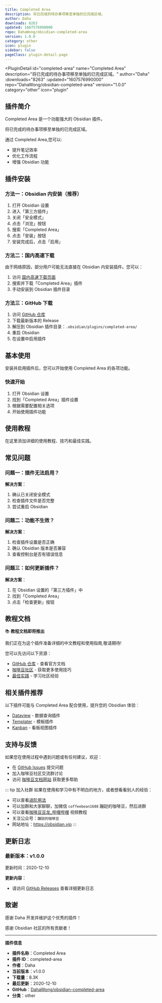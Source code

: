 ```yaml
---
title: Completed Area
description: 将已完成的待办事项移至单独的已完成区域。
author: Daha
downloads: 8263
updated: 1607576990000
repo: DahaWong/obsidian-completed-area
version: 1.0.0
category: other
icon: plugin
sidebar: false
pageClass: plugin-detail-page
---
```


<PluginDetail
  id="completed-area"
  name="Completed Area"
  description="将已完成的待办事项移至单独的已完成区域。"
  author="Daha"
  :downloads="8263"
  :updated="1607576990000"
  repo="DahaWong/obsidian-completed-area"
  version="1.0.0"
  category="other"
  icon="plugin"
>

<!-- AUTO_GENERATED_START -->
## 插件简介

Completed Area 是一个功能强大的 Obsidian 插件。

将已完成的待办事项移至单独的已完成区域。

通过 Completed Area,您可以:

- 提升笔记效率
- 优化工作流程
- 增强 Obsidian 功能

<!-- AUTO_GENERATED_END -->

<!-- AUTO_GENERATED_START -->
## 插件安装

### 方法一：Obsidian 内安装（推荐）

1. 打开 Obsidian 设置
2. 进入「第三方插件」
3. 关闭「安全模式」
4. 点击「浏览」按钮
5. 搜索「Completed Area」
6. 点击「安装」按钮
7. 安装完成后，点击「启用」

### 方法二：国内高速下载

由于网络原因，部分用户可能无法直接在 Obsidian 内安装插件。您可以：

1. 访问 [国内高速下载页面](/zh/documentation/obsidian-plugins-download.html)
2. 搜索并下载「Completed Area」插件
3. 手动安装到 Obsidian 插件目录

### 方法三：GitHub 下载

1. 访问 [GitHub 仓库](https://github.com/DahaWong/obsidian-completed-area)
2. 下载最新版本的 Release
3. 解压到 Obsidian 插件目录：`.obsidian/plugins/completed-area/`
4. 重启 Obsidian
5. 在设置中启用插件

## 基本使用

安装并启用插件后，您可以开始使用 Completed Area 的各项功能。

### 快速开始

1. 打开 Obsidian 设置
2. 找到「Completed Area」插件设置
3. 根据需要配置相关选项
4. 开始使用插件功能

<!-- AUTO_GENERATED_END -->

<!-- CUSTOM_CONTENT_START:tutorial -->
## 使用教程

在这里添加详细的使用教程、技巧和最佳实践。

<!-- CUSTOM_CONTENT_END:tutorial -->

<!-- SHARED_CONTENT_START -->
## 常见问题

### 问题一：插件无法启用？

**解决方案**：
1. 确认已关闭安全模式
2. 检查插件文件是否完整
3. 尝试重启 Obsidian

### 问题二：功能不生效？

**解决方案**：
1. 检查插件设置是否正确
2. 确认 Obsidian 版本是否兼容
3. 查看控制台是否有错误信息

### 问题三：如何更新插件？

**解决方案**：
1. 在 Obsidian 设置的「第三方插件」中
2. 找到「Completed Area」
3. 点击「检查更新」按钮

## 教程文档

📚 **教程文档即将推出**

我们正在为这个插件准备详细的中文教程和使用指南,敬请期待!

您可以先访问以下资源：
- [GitHub 仓库](https://github.com/DahaWong/obsidian-completed-area) - 查看官方文档
- [咖啡豆社区](/zh/bases/) - 获取更多使用技巧
- [最佳实践](/zh/best-practices/) - 学习社区经验

## 相关插件推荐

以下插件可能与 Completed Area 配合使用，提升您的 Obsidian 体验：

- [Dataview](/zh/plugins/dataview.html) - 数据查询插件
- [Templater](/zh/plugins/templater-obsidian.html) - 模板插件
- [Kanban](/zh/plugins/obsidian-kanban.html) - 看板视图插件

## 支持与反馈

如果您在使用过程中遇到问题或有任何建议，欢迎：

- 在 [GitHub Issues](https://github.com/DahaWong/obsidian-completed-area/issues) 提交问题
- 加入咖啡豆社区交流群讨论
- 访问 [咖啡豆文档网站](https://obsidian.vip) 获取更多帮助

::: tip 加入社群
如果在使用和学习中有不明白的地方，或者想看看别人的经验：
- 可以查看[进阶用法](/zh/advanced)
- 可以加群和大家聊聊，加微信 `coffeebean1688` 蹦跶的咖啡豆，然后进群
- 可以查看[咖啡豆豆龙_哔哩哔哩](https://space.bilibili.com/618777356) 视频教程
- 关注公众号：`蹦跶的咖啡豆`
- 网站地址：https://obsidian.vip
:::
<!-- SHARED_CONTENT_END -->

<!-- AUTO_GENERATED_START -->
## 更新日志

### 最新版本：v1.0.0

更新时间：2020-12-10

**更新内容**：
- 请访问 [GitHub Releases](https://github.com/DahaWong/obsidian-completed-area/releases) 查看详细更新日志

## 致谢

感谢 Daha 开发并维护这个优秀的插件！

感谢 Obsidian 社区的所有贡献者！

---

**插件信息**
- **插件名称**：Completed Area
- **插件 ID**：completed-area
- **作者**：Daha
- **当前版本**：v1.0.0
- **下载量**：8.3K
- **最后更新**：2020-12-10
- **GitHub**：[DahaWong/obsidian-completed-area](https://github.com/DahaWong/obsidian-completed-area)
- **分类**：other
<!-- AUTO_GENERATED_END -->

</PluginDetail>

